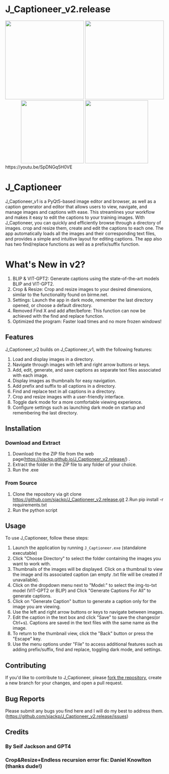 # J_Captioneer_v2.release

<div align="center">
  <img src="https://tinypic.host/images/2023/04/04/imagfffffasdasde.png" width="250"/>
  <img src="https://tinypic.host/images/2023/04/04/imaasdasdasdasfge.png" width="250"/> 
  <img src="https://tinypic.host/images/2023/04/04/imaasdasdasdgeaaaaaa.png" width="200"/>
  <img src="https://tinypic.host/images/2023/04/04/iasdasdsdasdasdmage.png" width="200"/>
</div>
https://youtu.be/SpDNGq5H0VE

# J_Captioneer

J_Captioneer_v1 is a PyQt5-based image editor and browser, as well as a caption generator and editor that allows users to view, navigate, and manage images and captions with ease. This streamlines your workflow and makes it easy to edit the captions to your training images. With J_Captioneer, you can quickly and efficiently browse through a directory of images. crop and resize them, create and edit the captions to each one. The app automatically loads all the images and their corresponding text files, and provides a simple and intuitive layout for editing captions. The app also has two find/replace functions as well as a prefix/suffix function.

# What's New in v2?

1. BLIP & VIT-GPT2: Generate captions using the state-of-the-art models BLIP and VIT-GPT2.
2. Crop & Resize: Crop and resize images to your desired dimensions, similar to the functionality found on birme.net.
3. Settings: Launch the app in dark mode, remember the last directory opened, or choose a default directory.
4. Removed Find X and add after/before: This function can now be achieved with the find and replace function.
5. Optimized the program: Faster load times and no more frozen windows!

## Features

J_Captioneer_v2 builds on J_Captioneer_v1, with the following features:

1. Load and display images in a directory.
2. Navigate through images with left and right arrow buttons or keys.
3. Add, edit, generate, and save captions as separate text files associated with each image.
4. Display images as thumbnails for easy navigation.
5. Add prefix and suffix to all captions in a directory.
6. Find and replace text in all captions in a directory.
7. Crop and resize images with a user-friendly interface.
8. Toggle dark mode for a more comfortable viewing experience.
9. Configure settings such as launching dark mode on startup and remembering the last directory.

## Installation

### Download and Extract
1. Download the the ZIP file from the web page(https://sjackp.github.io/J_Captioneer_v2.release/) .
2. Extract the folder in the ZIP file to any folder of your choice.
3. Run the .exe

### From Source

1. Clone the repository via git clone https://github.com/sjackp/J_Captioneer_v2.release.git
2.Run pip install -r requirements.txt
3. Run the python script

## Usage

To use J_Captioneer, follow these steps:

1. Launch the application by running `J_Captioneer.exe` (standalone executable)
2. Click "Choose Directory" to select the folder containing the images you want to work with.
3. Thumbnails of the images will be displayed. Click on a thumbnail to view the image and its associated caption (an empty .txt file will be created if unavailable).
4. Click on the dropdown menu next to "Model:" to select the img-to-txt model (VIT-GPT2 or BLIP) and Click "Generate Captions For All" to generate captions.
5. Click on "Generate Caption" button to generate a caption only for the image you are viewing.  
6. Use the left and right arrow buttons or keys to navigate between images.
7. Edit the caption in the text box and click "Save" to save the changes(or Ctrl+s). Captions are saved in the text files with the same name as the image.
8. To return to the thumbnail view, click the "Back" button or press the "Escape" key.
9. Use the menu options under "File" to access additional features such as adding prefix/suffix, find and replace, toggling dark mode, and settings.

## Contributing

If you'd like to contribute to J_Captioneer, please [fork the repository](https://github.com/sjackp/J_Captioneer.v2.release/fork), create a new branch for your changes, and open a pull request.

## Bug Reports

Please submit any bugs you find here and I will do my best to address them. (https://github.com/sjackp/J_Captioneer_v2.release/issues)

## Credits
### By Seif Jackson and GPT4
### Crop&Resize+Endless recursion error fix: Daniel Knowlton (thanks dude!)
